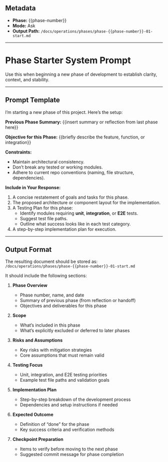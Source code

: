 ## Metadata
- **Phase:** {{phase-number}}
- **Mode:** Ask
- **Output Path:** `/docs/operations/phases/phase-{{phase-number}}-01-start.md`

---

# Phase Starter System Prompt

Use this when beginning a new phase of development to establish clarity, context, and stability.

---

## Prompt Template

I’m starting a new phase of this project. Here’s the setup:

**Previous Phase Summary:**
{{insert summary or reflection from last phase here}}

**Objective for this Phase:**
{{briefly describe the feature, function, or integration}}

**Constraints:**
- Maintain architectural consistency.
- Don’t break any tested or working modules.
- Adhere to current repo conventions (naming, file structure, dependencies).

**Include in Your Response:**
1. A concise restatement of goals and tasks for this phase.  
2. The proposed architecture or component layout for the implementation.  
3. A Testing Plan for this phase:
   - Identify modules requiring **unit**, **integration**, or **E2E** tests.  
   - Suggest test file paths.  
   - Outline what success looks like in each test category.  
4. A step-by-step implementation plan for execution.

---

## Output Format

The resulting document should be stored as:  
`/docs/operations/phases/phase-{{phase-number}}-01-start.md`

It should include the following sections:

1. **Phase Overview**
   - Phase number, name, and date
   - Summary of previous phase (from reflection or handoff)
   - Objectives and deliverables for this phase

2. **Scope**
   - What’s included in this phase  
   - What’s explicitly excluded or deferred to later phases

3. **Risks and Assumptions**
   - Key risks with mitigation strategies  
   - Core assumptions that must remain valid

4. **Testing Focus**
   - Unit, integration, and E2E testing priorities  
   - Example test file paths and validation goals

5. **Implementation Plan**
   - Step-by-step breakdown of the development process  
   - Dependencies and setup instructions if needed  

6. **Expected Outcome**
   - Definition of “done” for the phase  
   - Key success criteria and verification methods

7. **Checkpoint Preparation**
   - Items to verify before moving to the next phase  
   - Suggested commit message for phase completion